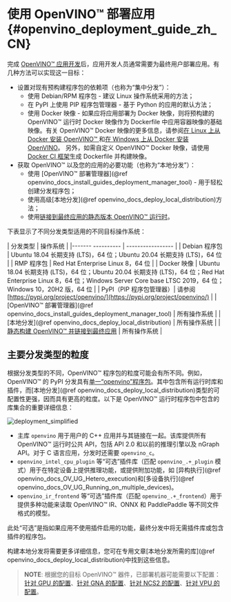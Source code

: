 # 使用 OpenVINO™ 部署应用 {#openvino_deployment_guide_zh_CN}


完成 [OpenVINO™ 应用开发](../../../OV_Runtime_UG/integrate_with_your_application.md)后，应用开发人员通常需要为最终用户部署应用。有几种方法可以实现这一目标：

- 设置对现有预构建程序包的依赖项（也称为“集中分发”）：
   - 使用 Debian/RPM 程序包 - 建议 Linux 操作系统采用的方法；
   - 在 PyPI 上使用 PIP 程序包管理器 - 基于 Python 的应用的默认方法；
   - 使用 Docker 映像 - 如果应将应用部署为 Docker 映像，则将预构建的 OpenVINO™ 运行时 Docker 映像作为 Dockerfile 中应用容器映像的基础映像。有关 OpenVINO™ Docker 映像的更多信息，请参阅[在 Linux 上从 Docker 安装 OpenVINO™ ](../../../install_guides/installing-openvino-docker-linux.md)和[在 Windows 上从 Docker 安装 OpenVINO](../../../install_guides/installing-openvino-docker-windows.md)。
      另外，如需自定义 OpenVINO™ Docker 映像，请使用 [Docker CI 框架](https://github.com/openvinotoolkit/docker_ci)生成 Dockerfile 并构建映像。
- 获取 OpenVINO™ 以及您的应用的必要功能（也称为“本地分发”）：
   - 使用 [OpenVINO™ 部署管理器](@ref openvino_docs_install_guides_deployment_manager_tool) - 用于轻松创建分发程序包；
   - 使用高级[本地分发](@ref openvino_docs_deploy_local_distribution)方法；
   - 使用[链接到最终应用的静态版本 OpenVINO™ 运行时](https://github.com/openvinotoolkit/openvino/wiki/StaticLibraries)。

下表显示了不同分发类型适用的不同目标操作系统：

| 分发类型 | 操作系统 |
|------- ---------- | ----------------- |
| Debian 程序包 | Ubuntu 18.04 长期支持 (LTS)，64 位；Ubuntu 20.04 长期支持 (LTS)，64 位 |
| RMP 程序包 | Red Hat Enterprise Linux 8，64 位 |
| Docker 映像 | Ubuntu 18.04 长期支持 (LTS)，64 位；Ubuntu 20.04 长期支持 (LTS)，64 位；Red Hat Enterprise Linux 8，64 位；Windows Server Core base LTSC 2019，64 位；Windows 10，20H2 版，64 位 |
| PyPI（PIP 程序包管理器）| 请参阅 [https://pypi.org/project/openvino/](https://pypi.org/project/openvino/) |
| [OpenVINO™ 部署管理器](@ref openvino_docs_install_guides_deployment_manager_tool) | 所有操作系统 |
| [本地分发](@ref openvino_docs_deploy_local_distribution) | 所有操作系统 |
| [静态构建 OpenVINO™ 并链接到最终应用](https://github.com/openvinotoolkit/openvino/wiki/StaticLibraries) | 所有操作系统 |

## 主要分发类型的粒度

根据分发类型的不同，OpenVINO™ 程序包的粒度可能会有所不同。例如，OpenVINO™ 的 PyPI 分发具有[单一“openvino”程序包](https://pypi.org/project/openvino/)。其中包含所有运行时库和插件，而[本地分发](@ref openvino_docs_deploy_local_distribution)类型的可配置性更强，因而具有更高的粒度。以下是 OpenVINO™ 运行时程序包中包含的库集合的重要详细信息：

![deployment_simplified]

- 主库 `openvino` 用于用户的 C++ 应用并与其链接在一起。该库提供所有 OpenVINO™ 运行时公共 API，包括 API 2.0 和以前的推理引擎以及 nGraph API。对于 C 语言应用，分发时还需要 `openvino_c`。
- `openvino_intel_cpu_plugin` 等“可选”插件库（匹配 `openvino_.+_plugin` 模式）用于在特定设备上提供推理功能，或提供附加功能，如 [异构执行](@ref openvino_docs_OV_UG_Hetero_execution)和[多设备执行](@ref openvino_docs_OV_UG_Running_on_multiple_devices)。
- `openvino_ir_frontend` 等“可选”插件库（匹配 `openvino_.+_frontend`）用于提供多种功能来读取 OpenVINO™ IR、ONNX 和 PaddlePaddle 等不同文件格式的模型。

此处“可选”是指如果应用不使用插件启用的功能，最终分发中将无需插件库或包含插件的程序包。

构建本地分发将需要更多详细信息，您可在专用文章[本地分发所需的库](@ref openvino_docs_deploy_local_distribution)中找到这些信息。

> **NOTE**: 根据您的目标 OpenVINO™ 器件，已部署机器可能需要以下配置：[针对 GPU 的配置](../../../install_guides/configurations-for-intel-gpu.md)、[针对 GNA 的配置](../../../install_guides/configurations-for-intel-gna.md)、[针对 NCS2 的配置](../../../install_guides/configurations-for-ncs2.md)、[针对 VPU 的配置](../../../install_guides/configurations-for-ivad-vpu.md)。

[deployment_simplified]: ../../../img/deployment_simplified.svg
